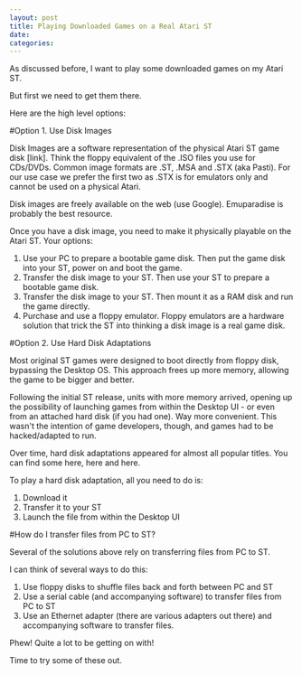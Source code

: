```yaml
---
layout: post
title: Playing Downloaded Games on a Real Atari ST
date:
categories: 
---
```


As discussed before, I want to play some downloaded games on my Atari ST.

But first we need to get them there.

Here are the high level options:

#Option 1. Use Disk Images

Disk Images are a software representation of the physical Atari ST game disk [link]. Think the floppy equivalent of the .ISO files you use for CDs/DVDs. Common image formats are .ST, .MSA and .STX (aka Pasti). For our use case we prefer the first two as .STX is for emulators only and cannot be used on a physical Atari.

Disk images are freely available on the web (use Google). Emuparadise is probably the best resource.

Once you have a disk image, you need to make it physically playable on the Atari ST. Your options:

1. Use your PC to prepare a bootable game disk. Then put the game disk into your ST, power on and boot the game.
2. Transfer the disk image to your ST. Then use your ST to prepare a bootable game disk.
3. Transfer the disk image to your ST. Then mount it as a RAM disk and run the game directly.
4. Purchase and use a floppy emulator. Floppy emulators are a hardware solution that trick the ST into thinking a disk image is a real game disk.

#Option 2. Use Hard Disk Adaptations

Most original ST games were designed to boot directly from floppy disk, bypassing the Desktop OS. This approach frees up more memory, allowing the game to be bigger and better.

Following the initial ST release, units with more memory arrived, opening up the possibility of launching games from within the Desktop UI - or even from an attached hard disk (if you had one). Way more convenient. This wasn't the intention of game developers, though, and games had to be hacked/adapted to run.

Over time, hard disk adaptations appeared for almost all popular titles. You can find some here, here and here.

To play a hard disk adaptation, all you need to do is:

1. Download it
2. Transfer it to your ST
3. Launch the file from within the Desktop UI

#How do I transfer files from PC to ST?

Several of the solutions above rely on transferring files from PC to ST.

I can think of several ways to do this:

1. Use floppy disks to shuffle files back and forth between PC and ST
2. Use a serial cable (and accompanying software) to transfer files from PC to ST
3. Use an Ethernet adapter (there are various adapters out there) and accompanying software to transfer files.

Phew! Quite a lot to be getting on with!

Time to try some of these out.